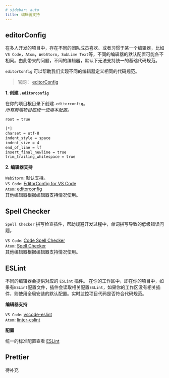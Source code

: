 ```yaml
---
# sidebar: auto
title: 编辑器支持
---
```



## editorConfig

在多人开发的项目中，存在不同的团队成员喜欢、或者习惯于某一个编辑器，比如`VS Code`，`Atom`，`WebStorm`，`SubLime Text`等，不同的编辑器的默认配置可能各不相同。由此带来的问题，不同的编辑器，默认下无法支持统一的基础代码规范。

`editorConfig` 可以帮助我们实现不同的编辑器定义相同的代码规范。

> 官网： [editorConfig](https://editorconfig.org)

__1. 创建 `.editorconfig`__

  在你的项目根目录下创建`.editorconfig`。<br />
  _所有前端项目应统一使用本配置。_
  ``` bash
  root = true

  [*]
  charset = utf-8
  indent_style = space
  indent_size = 4
  end_of_line = lf
  insert_final_newline = true
  trim_trailing_whitespace = true
  ```

__2. 编辑器支持__

`WebStorm`: 默认支持。<br />
`VS Code`: [EditorConfig for VS Code](https://github.com/editorconfig/editorconfig-vscode) <br />
`Atom`: [editorconfig](https://atom.io/packages/editorconfig) <br />
其他编辑器根据编辑器支持情况使用。


## Spell Checker

`Spell Checker` 拼写检查插件，帮助规避开发过程中，单词拼写导致的低级错误问题。

`VS Code`: [Code Spell Checker](https://github.com/Jason-Rev/vscode-spell-checker) <br />
`Atom`: [Spell Checker](https://atom.io/packages/spell-check) <br />
其他编辑器根据编辑器支持情况使用。

## ESLint

不同的编辑器会提供对应的 `ESLint` 插件。 在你的工作区中，即在你的项目中，如果有`ESLint`配置文件，插件会读取相关配置`ESLint`，如果你的工作区没有相关插件，则使用全局安装的默认配置。实时监控项目代码是否符合代码规范。

__编辑器支持__

`VS Code`: [vscode-eslint](https://github.com/Microsoft/vscode-eslint)<br />
`Atom`: [linter-eslint](https://atom.io/packages/linter-eslint)

__配置__

统一的标准配置查看 [ESLint](/style-guide/ESLint#eslintrc)

## Prettier

待补充
